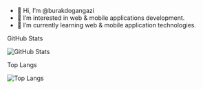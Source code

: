 - 👋 Hi, I’m @burakdogangazi
- 👀 I’m interested in web & mobile applications development.
- 🌱 I’m currently learning web & mobile application technologies.

GitHub Stats

![GitHub Stats](https://github-readme-stats.vercel.app/api?username=burakdogangazi&theme=synthwave)


Top Langs

![Top Langs](https://github-readme-stats.vercel.app/api/top-langs/?username=burakdogangazi&langs_count=15)
